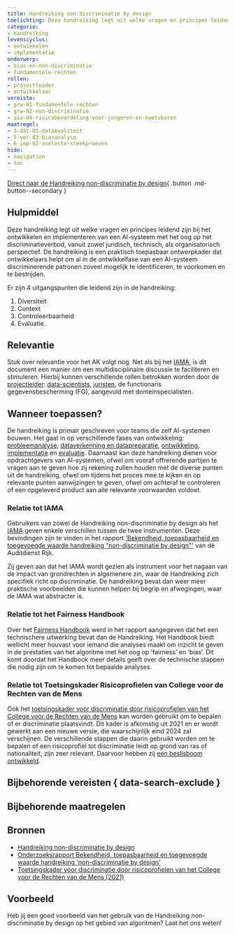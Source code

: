 ```yaml
---
title: Handreiking non-discriminatie by design
toelichting: Deze handreiking legt uit welke vragen en principes leidend zijn bij het ontwikkelen en implementeren van een AI-systeem met het oog op het discriminatieverbod, vanuit zowel juridisch, technisch, als organisatorisch perspectief.
categorie: 
- handreiking
levenscyclus:
- ontwikkelen
- implementatie
onderwerp:
- bias-en-non-discriminatie
- fundamentele-rechten
rollen:
- projectleider
- ontwikkelaar
vereiste:
- grw-01-fundamentele-rechten
- grw-02-non-discriminatie
- aia-04-risicobeoordeling-voor-jongeren-en-kwetsbaren
maatregel:
- 3-dat-01-datakwaliteit
- 5-ver-03-biasanalyse
- 6-imp-02-aselecte-steekproeven
hide:  
- navigation  
- toc  
---
```


<!-- tags -->

[Direct naar de Handreiking non-discriminatie by design](https://www.rijksoverheid.nl/documenten/rapporten/2021/06/10/handreiking-non-discriminatie-by-design){ .button .md-button--secondary }

## Hulpmiddel

Deze handreiking legt uit welke vragen en principes leidend zijn bij het ontwikkelen en implementeren van een AI-systeem met het oog op het discriminatieverbod, vanuit zowel juridisch, technisch, als organisatorisch perspectief.
De handreiking is een praktisch toepasbaar ontwerpkader dat ontwikkelaars helpt om al in de ontwikkelfase van een AI-systeem discriminerende patronen zoveel mogelijk te identificeren, te voorkomen en te bestrijden.

Er zijn 4 uitgangspunten die leidend zijn in de handreiking:

1. Diversiteit
2. Context
3. Controleerbaarheid
4. Evaluatie.


## Relevantie

Stuk over relevantie voor het AK volgt nog.
Net als bij het [IAMA](IAMA.md), is dit document een manier om een multidisciplinaire discussie te faciliteren en stimuleren. Hierbij kunnen verschillende rollen betrokken worden door de [projectleider](../../rollen/projectleider.md): [data-scientists](../../rollen/ontwikkelaar.md), [juristen](../../rollen/jurist.md), de functionaris gegevensbescherming (FG), aangevuld met domeinspecialisten.

## Wanneer toepassen?
De handreiking is primair geschreven voor teams die zelf AI-systemen bouwen. Het gaat in op verschillende fases van ontwikkeling: [probleemanalyse](../../levenscyclus/probleemanalyse.md), [dataverkenning en datapreparatie](../../levenscyclus/dataverkenning-en-datapreparatie.md), [ontwikkeling](../../levenscyclus/ontwikkelen.md), [implementatie](../../levenscyclus/implementatie.md) en [evaluatie](../../levenscyclus/verificatie-en-validatie.md).
Daarnaast kan deze handreiking dienen voor opdrachtgevers van AI-systemen, ofwel om vooraf offrerende partijen te vragen aan te geven hoe zij rekening zullen houden met de diverse punten uit de handreiking, ofwel om tijdens het proces mee te kijken en op relevante punten aanwijzingen te geven, ofwel om achteraf te controleren of een opgeleverd product aan alle relevante voorwaarden voldoet. 

### Relatie tot IAMA
Gebruikers van zowel de Handreiking non-discriminatie by design als het [IAMA](IAMA.md) geven enkele verschillen tussen de twee instrumenten. Deze bevindingen zijn te vinden in het rapport ['Bekendheid, toepasbaarheid en toegevoegde waarde handreiking “non-discriminatie by design"'](https://open.overheid.nl/documenten/7052294a-e70a-4084-88da-d09ae5f202cb/file) van de Auditdienst Rijk.

Zij geven aan dat het IAMA wordt gezien als instrument voor het nagaan van de impact van grondrechten in algemenere zin, waar de Handreiking zich specifiek richt op discriminatie. De handreiking bevat dan weer meer praktische voorbeelden die kunnen helpen bij begrip en afwegingen, waar de IAMA wat abstracter is.

### Relatie tot het Fairness Handbook
Over het [Fairness Handbook](fairness-handbook.md) werd in het rapport aangegeven dat het een technischere uitwerking bevat dan de Handreiking. Het Handbook biedt wellicht meer houvast voor iemand die analyses maakt om inzicht te geven in de prestaties van het algoritme met het oog op ‘fairness’ en ‘bias’. Dit komt doordat het Handbook meer details geeft over de technische stappen die nodig zijn om te komen tot bepaalde analyses.

### Relatie tot Toetsingskader Risicoprofielen van College voor de Rechten van de Mens
Ook het [toetsingskader voor discriminatie door risicoprofielen van het College voor de Rechten van de Mens](https://publicaties.mensenrechten.nl/publicatie/61a734e65d726f72c45f9dce) kan worden gebruikt om te bepalen of er discriminatie plaatsvindt. Dit kader is afkomstig uit 2021 en er wordt gewerkt aan een nieuwe versie, die waarschijnlijk eind 2024 zal verschijnen. De verschillende stappen die daarin gebruikt worden om te bepalen of een risicoprofiel tot discriminatie leidt op grond van ras of nationaliteit, zijn zeer relevant. Daarvoor hebben zij [een beslisboom ontwikkeld](https://publicaties.mensenrechten.nl/file/6ac9f9ec-c837-23b1-0032-5c2e684db188.pdf).

## Bijbehorende vereisten { data-search-exclude }

<!-- list_vereisten_on_maatregelen_page -->

## Bijbehorende maatregelen

<!-- list_maatregelen_on_hulpmiddelen_page -->

## Bronnen

- [Handreiking non-discriminatie by design](https://www.rijksoverheid.nl/documenten/rapporten/2021/06/10/handreiking-non-discriminatie-by-design)
- [Onderzoeksrapport Bekendheid, toepasbaarheid en toegevoegde waarde handreiking 'non-discriminatie by design'](https://open.overheid.nl/documenten/7052294a-e70a-4084-88da-d09ae5f202cb/file)
- [Toetsingskader voor discriminatie door risicoprofielen van het College voor de Rechten van de Mens (2021)](https://publicaties.mensenrechten.nl/publicatie/61a734e65d726f72c45f9dce)

## Voorbeeld

Heb jij een goed voorbeeld van het gebruik van de Handreiking non-discriminatie by design op het gebied van algoritmen? Laat het ons weten!